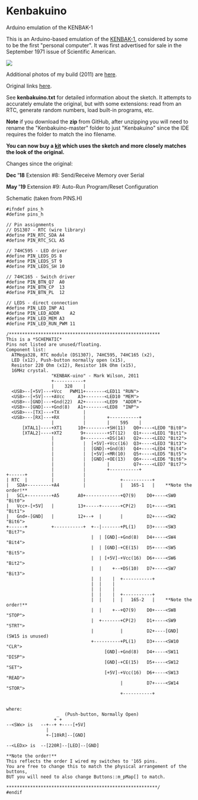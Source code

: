 # Kenbakuino
Arduino emulation of the KENBAK-1

This is an Arduino-based emulation of the 
[KENBAK-1](https://en.wikipedia.org/wiki/Kenbak-1 "Wikipedia"), considered by some to be the first "personal computer".  It was first advertised for sale in the September 1971 issue of Scientific American.

![](http://www.funnypolynomial.com/software/arduino/KEN_01.jpg)

Additional photos of my build (2011) are [here](https://www.flickr.com/photos/funnypolynomial/sets/72157627738613990/ "Flickr").

Original links [here](http://www.funnypolynomial.com/software/arduino/kenbak.html "funnypolynomial.com").

See **kenbakuino.txt** for detailed information about the sketch.  It attempts to accurately emulate the original, but with some extensions: read from an RTC, generate random numbers, load built-in programs, etc.

**Note** if you download the **zip** from GitHub, after unzipping you will need to rename the "Kenbakuino-master" folder to just "Kenbakuino" since the IDE requires the folder to match the ino filename.

**You can now buy a [kit](https://www.adwaterandstir.com/kenbak/) which uses the sketch and more closely matches the look of the original.**

Changes since the original:

**Dec '18** Extension #8: Send/Receive Memory over Serial

**May '19** Extension #9: Auto-Run Program/Reset Configuration 


Schematic (taken from PINS.H)
````
#ifndef pins_h
#define pins_h

// Pin assignments
// DS1307 - RTC (wire library)
#define PIN_RTC_SDA	A4
#define PIN_RTC_SCL	A5

// 74HC595 - LED driver
#define PIN_LEDS_DS	8
#define PIN_LEDS_ST	9
#define PIN_LEDS_SH	10

// 74HC165 - Switch driver
#define PIN_BTN_Q7	A0
#define PIN_BTN_CP	13
#define PIN_BTN_PL	12

// LEDS - direct connection
#define PIN_LED_INP	A1
#define PIN_LED_ADDR	A2
#define	PIN_LED_MEM	A3
#define PIN_LED_RUN_PWM	11

/*********************************************************
This is a *SCHEMATIC*
Pins not listed are unused/floating.
Component list: 
  ATMega328, RTC module (DS1307), 74HC595, 74HC165 (x2), 
  LED (x12), Push-button normally open (x15), 
  Resistor 220 Ohm (x12), Resistor 10k Ohm (x15),
  16MHz crystal.
                 "KENBAK-uino" - Mark Wilson, 2011
                 +-----------+
                 |    328    | 
  <USB>--[+5V]---+Vcc   PWM11+-------<LED11 "RUN">
  <USB>--[+5V]---+AVcc     A3+-------<LED10 "MEM">
  <USB>--[GND]---+Gnd(22)  A2+-------<LED9  "ADDR">
  <USB>--[GND]---+Gnd(8)   A1+-------<LED8  "INP">
  <USB>---[TX]---+TX         | 
  <USB>---[RX]---+RX         |        +-----------+
                 |           |        |    595    |
      [XTAL1]----+XT1      10+--------+SH(11)   Q0+----<LED0 "Bit0">
      [XTAL2]----+XT2       9+--------+ST(12)   Q1+----<LED1 "Bit1">
                 |          8+--------+DS(14)   Q2+----<LED2 "Bit2">
                 |           |  [+5V]-+Vcc(16)  Q3+----<LED3 "Bit3">
                 |           |  [GND]-+Gnd(8)   Q4+----<LED4 "Bit4">
                 |           |  [+5V]-+MR(10)   Q5+----<LED5 "Bit5">
                 |           |  [GND]-+OE(13)   Q6+----<LED6 "Bit6">
                 |           |        |         Q7+----<LED7 "Bit7">
                 |           |        +-----------+
+------+         |           |
| RTC  |         |           |             +-----------+
|   SDA+---------+A4         |             |   165-1   |    **Note the order!**
|   SCL+---------+A5       A0+-------------+Q7(9)    D0+----<SW0 "Bit0">
|   Vcc+-[+5V]   |         13+-----+-------+CP(2)    D1+----<SW1 "Bit1">
|   Gnd+-[GND]   |         12+--+  |       |         D2+----<SW2 "Bit6">
+------+         +-----------+  +--|-------+PL(1)    D3+----<SW3 "Bit7">
                                |  | [GND]-+Gnd(8)   D4+----<SW4 "Bit4">
                                |  | [GND]-+CE(15)   D5+----<SW5 "Bit5">
                                |  | [+5V]-+Vcc(16)  D6+----<SW6 "Bit2">
                                |  |    +--+DS(10)   D7+----<SW7 "Bit3">
                                |  |    |  +-----------+
                                |  |    |  
                                |  |    |  
                                |  |    |  +-----------+
                                |  |    |  |   165-2   |    **Note the order!** 
                                |  |    +--+Q7(9)    D0+----<SW8  "STOP">
                                |  +-------+CP(2)    D1+----<SW9  "STRT">
                                |          |         D2+----[GND] (SW15 is unused)
                                +----------+PL(1)    D3+----<SW10 "CLR">
                                     [GND]-+Gnd(8)   D4+----<SW11 "DISP">
                                     [GND]-+CE(15)   D5+----<SW12 "SET">
                                     [+5V]-+Vcc(16)  D6+----<SW13 "READ">
                                           |         D7+----<SW14 "STOR">
                                           +-----------+


where:
                   _  (Push-button, Normally Open)
                  + +
--<SWx> is   --+--+ +----[+5V]
               |
               +-[10kR]--[GND]

--<LEDx> is  --[220R]--[LED]--[GND]

**Note the order!**
This reflects the order I wired my switches to '165 pins.  
You are free to change this to match the physical arrangement of the buttons, 
BUT you will need to also change Buttons::m_pMap[] to match.

*********************************************************/
#endif

````
